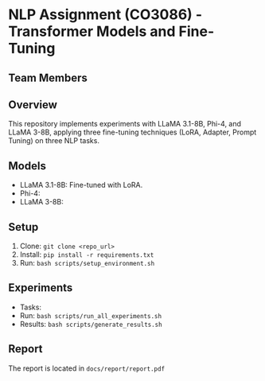 # NLP Assignment (CO3086) - Transformer Models and Fine-Tuning
## Team Members


## Overview
This repository implements experiments with LLaMA 3.1-8B, Phi-4, and LLaMA 3-8B, applying three fine-tuning techniques (LoRA, Adapter, Prompt Tuning) on three NLP tasks.

## Models
- LLaMA 3.1-8B: Fine-tuned with LoRA.
- Phi-4: 
- LLaMA 3-8B: 

## Setup
1. Clone: `git clone <repo_url>`
2. Install: `pip install -r requirements.txt`
3. Run: `bash scripts/setup_environment.sh`

## Experiments
- Tasks: 
- Run: `bash scripts/run_all_experiments.sh`
- Results: `bash scripts/generate_results.sh`

## Report
The report is located in `docs/report/report.pdf`
